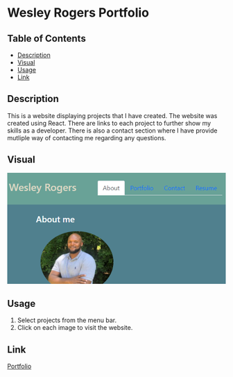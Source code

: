 # Wesley Rogers Portfolio

## Table of Contents
- [Description](#Description)
- [Visual](#Visual)
- [Usage](#Usage)
- [Link](#Link)




## Description
 
 This is a website displaying projects that I have created. The website was created using React. There are links to each project to further show my skills as a developer. There is also a contact section where I have provide mutliple way of contacting me regarding any questions. 
 
## Visual

![Portfolio Website](./pic.png)


## Usage 

1. Select projects from the menu bar.
2. Click on each image to visit the website. 

## Link

[Portfolio](https://wparker05.github.io/wesley-rogers-portfolio/)